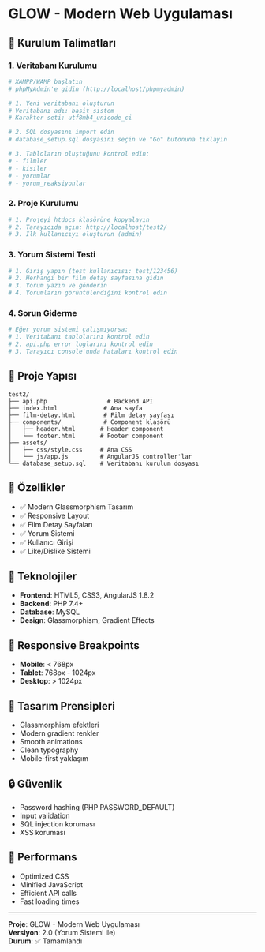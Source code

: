 # GLOW - Modern Web Uygulaması

## 🚀 **Kurulum Talimatları**

### **1. Veritabanı Kurulumu**

```bash
# XAMPP/WAMP başlatın
# phpMyAdmin'e gidin (http://localhost/phpmyadmin)

# 1. Yeni veritabanı oluşturun
# Veritabanı adı: basit_sistem
# Karakter seti: utf8mb4_unicode_ci

# 2. SQL dosyasını import edin
# database_setup.sql dosyasını seçin ve "Go" butonuna tıklayın

# 3. Tabloların oluştuğunu kontrol edin:
# - filmler
# - kisiler
# - yorumlar
# - yorum_reaksiyonlar
```

### **2. Proje Kurulumu**

```bash
# 1. Projeyi htdocs klasörüne kopyalayın
# 2. Tarayıcıda açın: http://localhost/test2/
# 3. İlk kullanıcıyı oluşturun (admin)
```

### **3. Yorum Sistemi Testi**

```bash
# 1. Giriş yapın (test kullanıcısı: test/123456)
# 2. Herhangi bir film detay sayfasına gidin
# 3. Yorum yazın ve gönderin
# 4. Yorumların görüntülendiğini kontrol edin
```

### **4. Sorun Giderme**

```bash
# Eğer yorum sistemi çalışmıyorsa:
# 1. Veritabanı tablolarını kontrol edin
# 2. api.php error loglarını kontrol edin
# 3. Tarayıcı console'unda hataları kontrol edin
```

## 📁 **Proje Yapısı**

```
test2/
├── api.php                 # Backend API
├── index.html             # Ana sayfa
├── film-detay.html        # Film detay sayfası
├── components/            # Component klasörü
│   ├── header.html       # Header component
│   └── footer.html       # Footer component
├── assets/
│   ├── css/style.css     # Ana CSS
│   └── js/app.js         # AngularJS controller'lar
└── database_setup.sql    # Veritabanı kurulum dosyası
```

## 🎯 **Özellikler**

- ✅ Modern Glassmorphism Tasarım
- ✅ Responsive Layout
- ✅ Film Detay Sayfaları
- ✅ Yorum Sistemi
- ✅ Kullanıcı Girişi
- ✅ Like/Dislike Sistemi

## 🔧 **Teknolojiler**

- **Frontend**: HTML5, CSS3, AngularJS 1.8.2
- **Backend**: PHP 7.4+
- **Database**: MySQL
- **Design**: Glassmorphism, Gradient Effects

## 📱 **Responsive Breakpoints**

- **Mobile**: < 768px
- **Tablet**: 768px - 1024px
- **Desktop**: > 1024px

## 🎨 **Tasarım Prensipleri**

- Glassmorphism efektleri
- Modern gradient renkler
- Smooth animations
- Clean typography
- Mobile-first yaklaşım

## 🔒 **Güvenlik**

- Password hashing (PHP PASSWORD_DEFAULT)
- Input validation
- SQL injection koruması
- XSS koruması

## 🚀 **Performans**

- Optimized CSS
- Minified JavaScript
- Efficient API calls
- Fast loading times

---

**Proje**: GLOW - Modern Web Uygulaması  
**Versiyon**: 2.0 (Yorum Sistemi ile)  
**Durum**: ✅ Tamamlandı
